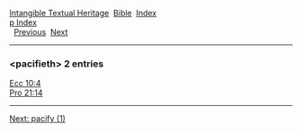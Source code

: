 [Intangible Textual Heritage](../../index)  [Bible](../index) 
[Index](index)   
[p Index](_p_)  
  [Previous](c08192)  [Next](c08194) 

------------------------------------------------------------------------

### &lt;pacifieth&gt; 2 entries

[Ecc 10:4](../kjv/ecc010.htm#004)  
[Pro 21:14](../kjv/pro021.htm#014)  

------------------------------------------------------------------------

[Next: pacify (1)](c08194)
